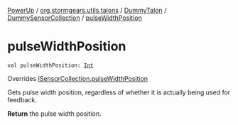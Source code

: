 [PowerUp](../../../index.md) / [org.stormgears.utils.talons](../../index.md) / [DummyTalon](../index.md) / [DummySensorCollection](index.md) / [pulseWidthPosition](./pulse-width-position.md)

# pulseWidthPosition

`val pulseWidthPosition: `[`Int`](https://kotlinlang.org/api/latest/jvm/stdlib/kotlin/-int/index.html)

Overrides [ISensorCollection.pulseWidthPosition](../../-i-sensor-collection/pulse-width-position.md)

Gets pulse width position, regardless of whether
it is actually being used for feedback.

**Return**
the pulse width position.

